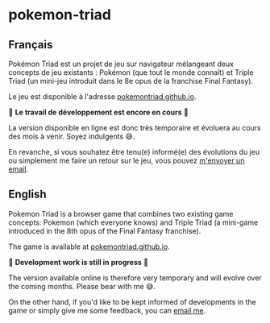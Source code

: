 # pokemon-triad

## Français

Pokémon Triad est un projet de jeu sur navigateur mélangeant deux concepts de jeu existants : Pokémon (que tout le monde connaît) et Triple Triad (un mini-jeu introduit dans le 8e opus de la franchise Final Fantasy).

Le jeu est disponible à l'adresse [pokemontriad.github.io](https://pokemontriad.github.io).

🚧 **Le travail de développement est encore en cours** 🚧 

La version disponible en ligne est donc très temporaire et évoluera au cours des mois à venir. Soyez indulgents 😅.

En revanche, si vous souhatez être tenu(e) informé(e) des évolutions du jeu ou simplement me faire un retour sur le jeu, vous pouvez [m'envoyer un email](mailto:game.pokemontriad@gmail.com).

## English

Pokemon Triad is a browser game that combines two existing game concepts: Pokemon (which everyone knows) and Triple Triad (a mini-game introduced in the 8th opus of the Final Fantasy franchise).

The game is available at [pokemontriad.github.io](https://pokemontriad.github.io).

🚧 **Development work is still in progress** 🚧 

The version available online is therefore very temporary and will evolve over the coming months. Please bear with me 😅.

On the other hand, if you'd like to be kept informed of developments in the game or simply give me some feedback, you can [email me](mailto:game.pokemontriad@gmail.com).

